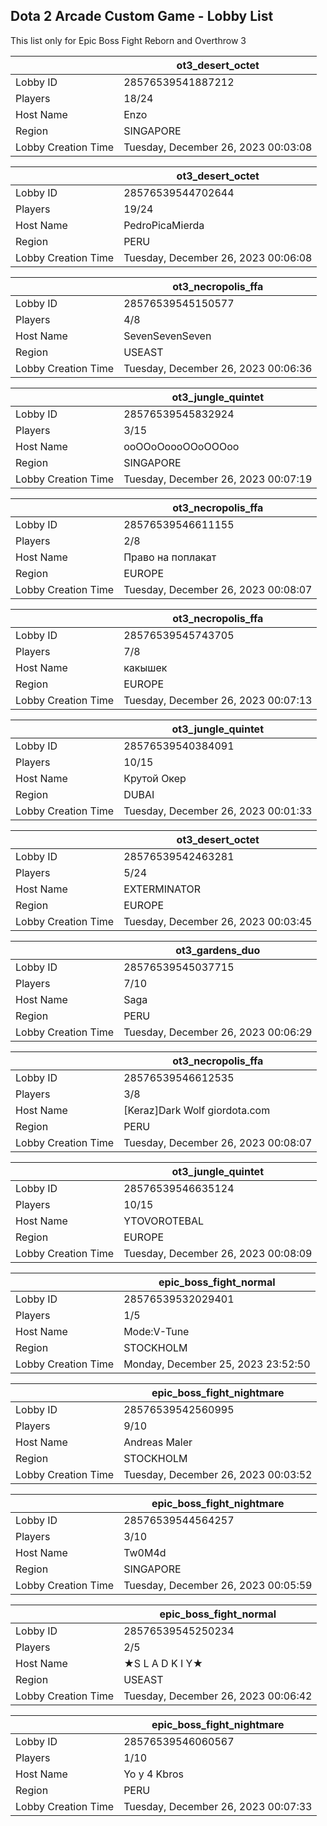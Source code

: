 ## Dota 2 Arcade Custom Game - Lobby List

This list only for Epic Boss Fight Reborn and Overthrow 3

|  | ot3_desert_octet |
| ------ | ------ |
| Lobby ID | 28576539541887212 |
| Players | 18/24 |
| Host Name | Enzo |
| Region | SINGAPORE |
| Lobby Creation Time | Tuesday, December 26, 2023 00:03:08 |


|  | ot3_desert_octet |
| ------ | ------ |
| Lobby ID | 28576539544702644 |
| Players | 19/24 |
| Host Name | PedroPicaMierda |
| Region | PERU |
| Lobby Creation Time | Tuesday, December 26, 2023 00:06:08 |


|  | ot3_necropolis_ffa |
| ------ | ------ |
| Lobby ID | 28576539545150577 |
| Players | 4/8 |
| Host Name | SevenSevenSeven |
| Region | USEAST |
| Lobby Creation Time | Tuesday, December 26, 2023 00:06:36 |


|  | ot3_jungle_quintet |
| ------ | ------ |
| Lobby ID | 28576539545832924 |
| Players | 3/15 |
| Host Name | ooOOoOoooOOoOOOoo |
| Region | SINGAPORE |
| Lobby Creation Time | Tuesday, December 26, 2023 00:07:19 |


|  | ot3_necropolis_ffa |
| ------ | ------ |
| Lobby ID | 28576539546611155 |
| Players | 2/8 |
| Host Name | Право на поплакат |
| Region | EUROPE |
| Lobby Creation Time | Tuesday, December 26, 2023 00:08:07 |


|  | ot3_necropolis_ffa |
| ------ | ------ |
| Lobby ID | 28576539545743705 |
| Players | 7/8 |
| Host Name | какышек |
| Region | EUROPE |
| Lobby Creation Time | Tuesday, December 26, 2023 00:07:13 |


|  | ot3_jungle_quintet |
| ------ | ------ |
| Lobby ID | 28576539540384091 |
| Players | 10/15 |
| Host Name | Крутой Окер |
| Region | DUBAI |
| Lobby Creation Time | Tuesday, December 26, 2023 00:01:33 |


|  | ot3_desert_octet |
| ------ | ------ |
| Lobby ID | 28576539542463281 |
| Players | 5/24 |
| Host Name | EXTERMINATOR |
| Region | EUROPE |
| Lobby Creation Time | Tuesday, December 26, 2023 00:03:45 |


|  | ot3_gardens_duo |
| ------ | ------ |
| Lobby ID | 28576539545037715 |
| Players | 7/10 |
| Host Name | Saga |
| Region | PERU |
| Lobby Creation Time | Tuesday, December 26, 2023 00:06:29 |


|  | ot3_necropolis_ffa |
| ------ | ------ |
| Lobby ID | 28576539546612535 |
| Players | 3/8 |
| Host Name | [Keraz]Dark Wolf giordota.com |
| Region | PERU |
| Lobby Creation Time | Tuesday, December 26, 2023 00:08:07 |


|  | ot3_jungle_quintet |
| ------ | ------ |
| Lobby ID | 28576539546635124 |
| Players | 10/15 |
| Host Name | YTOVOROTEBAL |
| Region | EUROPE |
| Lobby Creation Time | Tuesday, December 26, 2023 00:08:09 |


|  | epic_boss_fight_normal |
| ------ | ------ |
| Lobby ID | 28576539532029401 |
| Players | 1/5 |
| Host Name | Mode:V-Tune |
| Region | STOCKHOLM |
| Lobby Creation Time | Monday, December 25, 2023 23:52:50 |


|  | epic_boss_fight_nightmare |
| ------ | ------ |
| Lobby ID | 28576539542560995 |
| Players | 9/10 |
| Host Name | Andreas Maler |
| Region | STOCKHOLM |
| Lobby Creation Time | Tuesday, December 26, 2023 00:03:52 |


|  | epic_boss_fight_nightmare |
| ------ | ------ |
| Lobby ID | 28576539544564257 |
| Players | 3/10 |
| Host Name | Tw0M4d |
| Region | SINGAPORE |
| Lobby Creation Time | Tuesday, December 26, 2023 00:05:59 |


|  | epic_boss_fight_normal |
| ------ | ------ |
| Lobby ID | 28576539545250234 |
| Players | 2/5 |
| Host Name | ★S L A D K I Y★ |
| Region | USEAST |
| Lobby Creation Time | Tuesday, December 26, 2023 00:06:42 |


|  | epic_boss_fight_nightmare |
| ------ | ------ |
| Lobby ID | 28576539546060567 |
| Players | 1/10 |
| Host Name | Yo y 4 Kbros |
| Region | PERU |
| Lobby Creation Time | Tuesday, December 26, 2023 00:07:33 |


